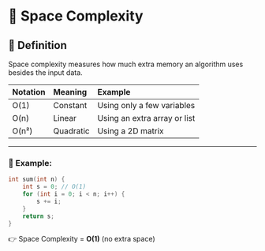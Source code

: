 # 💾 Space Complexity

## 🔹 Definition
Space complexity measures how much extra memory an algorithm uses besides the input data.

| Notation | Meaning | Example |
|:----------|:---------|:--------|
| O(1) | Constant | Using only a few variables |
| O(n) | Linear | Using an extra array or list |
| O(n²) | Quadratic | Using a 2D matrix |

---

### 🧠 Example:
```cpp
int sum(int n) {
    int s = 0; // O(1)
    for (int i = 0; i < n; i++) {
        s += i;
    }
    return s;
}
```
👉 Space Complexity = **O(1)** (no extra space)
